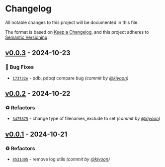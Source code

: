 # Changelog
All notable changes to this project will be documented in this file.

The format is based on [Keep a Changelog](https://keepachangelog.com/en/1.0.0/),
and this project adheres to [Semantic Versioning](https://semver.org/spec/v2.0.0.html).

## [v0.0.3] - 2024-10-23
### :bug: Bug Fixes
- [`173732e`](https://github.com/deargen/biotest/commit/173732e27bbf7cc9f41cf9d46edaa092255e06e3) - pdb, pdbqt compare bug *(commit by [@kiyoon](https://github.com/kiyoon))*


## [v0.0.2] - 2024-10-22
### :recycle: Refactors
- [`3475875`](https://github.com/deargen/biotest/commit/34758751916336af3555ba871a98d9497058ae01) - change type of filenames_exclude to set *(commit by [@kiyoon](https://github.com/kiyoon))*


## [v0.0.1] - 2024-10-21
### :recycle: Refactors
- [`8531d05`](https://github.com/deargen/biotest/commit/8531d0534f7a67193f6b5297006dcbbeb911d690) - remove log utils *(commit by [@kiyoon](https://github.com/kiyoon))*

[v0.0.1]: https://github.com/deargen/biotest/compare/v0.0.0...v0.0.1
[v0.0.2]: https://github.com/deargen/biotest/compare/v0.0.1...v0.0.2
[v0.0.3]: https://github.com/deargen/biotest/compare/v0.0.2...v0.0.3
